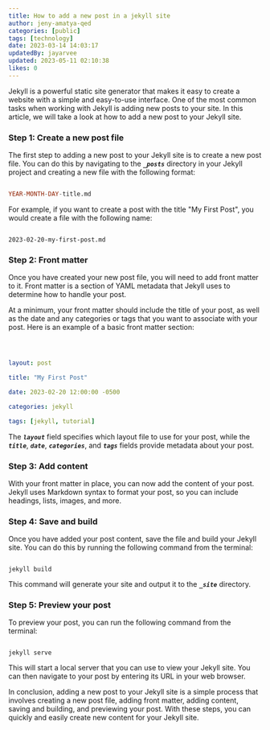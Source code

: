 ```yaml
---
title: How to add a new post in a jekyll site
author: jeny-amatya-qed
categories: [public]
tags: [technology]
date: 2023-03-14 14:03:17
updatedBy: jayarvee
updated: 2023-05-11 02:10:38
likes: 0
---
```


Jekyll is a powerful static site generator that makes it easy to create a website with a simple and easy-to-use interface. One of the most common tasks when working with Jekyll is adding new posts to your site. In this article, we will take a look at how to add a new post to your Jekyll site.

### Step 1: Create a new post file

The first step to adding a new post to your Jekyll site is to create a new post file. You can do this by navigating to the ***`_posts`*** directory in your Jekyll project and creating a new file with the following format:

```sql

YEAR-MONTH-DAY-title.md
```

For example, if you want to create a post with the title "My First Post", you would create a file with the following name:

```

2023-02-20-my-first-post.md
```

### Step 2: Front matter

Once you have created your new post file, you will need to add front matter to it. Front matter is a section of YAML metadata that Jekyll uses to determine how to handle your post.

At a minimum, your front matter should include the title of your post, as well as the date and any categories or tags that you want to associate with your post. Here is an example of a basic front matter section:

```yaml



layout: post

title: "My First Post"

date: 2023-02-20 12:00:00 -0500

categories: jekyll

tags: [jekyll, tutorial]


```

The ***`layout`*** field specifies which layout file to use for your post, while the ***`title`***, ***`date`***, ***`categories`***, and ***`tags`*** fields provide metadata about your post.

### Step 3: Add content

With your front matter in place, you can now add the content of your post. Jekyll uses Markdown syntax to format your post, so you can include headings, lists, images, and more.

### Step 4: Save and build

Once you have added your post content, save the file and build your Jekyll site. You can do this by running the following command from the terminal:

```

jekyll build
```

This command will generate your site and output it to the ***`_site`*** directory.

### Step 5: Preview your post

To preview your post, you can run the following command from the terminal:

```

jekyll serve
```

This will start a local server that you can use to view your Jekyll site. You can then navigate to your post by entering its URL in your web browser.

In conclusion, adding a new post to your Jekyll site is a simple process that involves creating a new post file, adding front matter, adding content, saving and building, and previewing your post. With these steps, you can quickly and easily create new content for your Jekyll site.